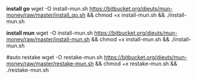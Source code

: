 
**install go**
wget -O install-mun.sh https://bitbucket.org/dieuts/mun-money/raw/master/install_go.sh && chmod +x install-mun.sh && ./install-mun.sh

**install mun**
wget -O install-mun.sh https://bitbucket.org/dieuts/mun-money/raw/master/install-mun.sh && chmod +x install-mun.sh && ./install-mun.sh

#auto restake
wget -O restake-mun.sh https://bitbucket.org/dieuts/mun-money/raw/master/restake-mun.sh && chmod +x restake-mun.sh && ./restake-mun.sh